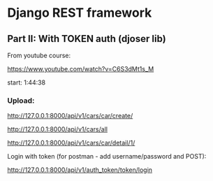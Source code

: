 # Django REST framework
## Part II: With TOKEN auth (djoser lib)
From youtube course:

https://www.youtube.com/watch?v=C6S3dMt1s_M

start: 1:44:38
### Upload:

http://127.0.0.1:8000/api/v1/cars/car/create/

http://127.0.0.1:8000/api/v1/cars/all

http://127.0.0.1:8000/api/v1/cars/car/detail/1/

Login with token (for postman - add username/password and POST):

http://127.0.0.1:8000/api/v1/auth_token/token/login
